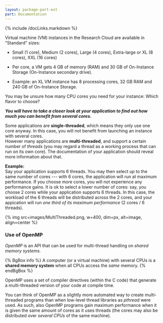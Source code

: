 ```yaml
---
layout: package-part-ext
part: Documentation
---
```

{% include /docLinks.markdown %}

Virtual machine (VM) instances in the Research Cloud are available in "Standard" sizes:

* Small (1 core), Medium (2 cores), Large (4 cores), Extra-large or XL (8 cores), XXL (16 cores)

* Per core, a VM gets 4 GB of memory (RAM) and 30 GB of On-Instance Storage (On-Instance secondary drive).

* Example: an XL VM instance has 8 processing cores, 32 GB RAM and 240 GB of On-Instance Storage.

You may be unsure how many CPU cores you need for your instance: Which flavor to choose? 

***You will have to take a closer look at your application to find out how much you can benefit from several cores.***

Some applications are **single-threaded**, which means they only use one core anyway. In this case, you will not benefit from launching an instance with several cores.     
However many applications are **multi-threaded**, and support a certain number of *threads* (you may regard a thread as a working process that can run on its own core). The documentation of your application should reveal more information about that. 

**Example:**    
Say your application supports 6 threads. You may then select up to the same number of cores --- with 6 cores, the application will run at maximum performance. If you choose more cores, you will not experience any performance gains. It is ok to select a lower number of cores: say, you choose 2 cores while your application supports 6 threads. In this case, the workload of the 6 threads will be distributed across the 2 cores, and your appication will run *one third of its maximum performance* (2 cores / 6 threads).

{% img src=images/MultiThreaded.png, w=400, dim=px, alt=image, align=center %}

### Use of OpenMP

*OpenMP* is an API that can be used for multi-thread handling on *shared memory systems*. 

{% BgBox info %}
A computer (or a virtual machine) with several CPUs is a **shared memory system** when all CPUs access the *same* memory.
{% endBgBox %}

OpenMP uses a set of compiler directives (within the C code) that generate a multi-threaded version of your code at compile time. 

You can think of OpenMP as a slightly more automated way to create multi-threaded programs than when low-level thread libraries as *pthread* were used.
As such, also OpenMP programs gain maximum performance when it is given the same amount of cores as it uses threads (the cores may also be distributed over *several CPUs* of the same machine).


